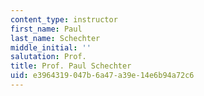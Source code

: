 ```yaml
---
content_type: instructor
first_name: Paul
last_name: Schechter
middle_initial: ''
salutation: Prof.
title: Prof. Paul Schechter
uid: e3964319-047b-6a47-a39e-14e6b94a72c6
---
```

